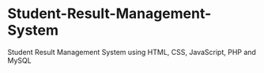 # Student-Result-Management-System
Student Result Management System using HTML, CSS, JavaScript, PHP and MySQL
